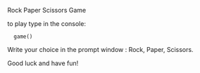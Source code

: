 Rock Paper Scissors Game

to play type in the console:
      
      game() 

Write your choice in the prompt window : Rock, Paper, Scissors.

Good luck and have fun!
